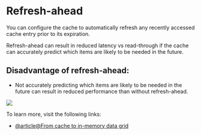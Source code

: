 # Refresh-ahead

You can configure the cache to automatically refresh any recently accessed cache entry prior to its expiration.

Refresh-ahead can result in reduced latency vs read-through if the cache can accurately predict which items are likely to be needed in the future.

## Disadvantage of refresh-ahead:

- Not accurately predicting which items are likely to be needed in the future can result in reduced performance than without refresh-ahead.

![](https://i.imgur.com/sBXb7lb.png)

To learn more, visit the following links:

- [@article@From cache to in-memory data grid](http://www.slideshare.net/tmatyashovsky/from-cache-to-in-memory-data-grid-introduction-to-hazelcast)
